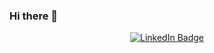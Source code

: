### Hi there 👋

<p align="center">
<a href="https://www.linkedin.com/in/hanusfilip/"><img src="https://img.shields.io/badge/LinkedIn-blue?style=for-the-badge&logo=linkedin&logoColor=white" alt="LinkedIn Badge"></a>
</p>

<!--
**FHanus/fhanus** is a ✨ _special_ ✨ repository because its `README.md` (this file) appears on your GitHub profile.

Here are some ideas to get you started:

- 🔭 I’m currently working on ...
- 🌱 I’m currently learning ...
- 👯 I’m looking to collaborate on ...
- 🤔 I’m looking for help with ...
- 💬 Ask me about ...
- 📫 How to reach me: ...
- 😄 Pronouns: ...
- ⚡ Fun fact: ...
-->
